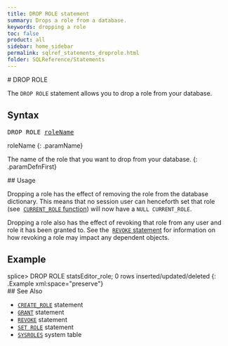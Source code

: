 ```yaml
---
title: DROP ROLE statement
summary: Drops a role from a database.
keywords: dropping a role
toc: false
product: all
sidebar: home_sidebar
permalink: sqlref_statements_droprole.html
folder: SQLReference/Statements
---
```

<section>
<div class="TopicContent" data-swiftype-index="true" markdown="1">
# DROP ROLE

The `DROP ROLE` statement allows you to drop a role from your database.

## Syntax

<div class="fcnWrapperWide"><pre class="FcnSyntax">
DROP ROLE <a href="sqlref_identifiers_types.html#RoleName">roleName</a></pre>

</div>
<div class="paramList" markdown="1">
roleName
{: .paramName}

The name of the role that you want to drop from your database.
{: .paramDefnFirst}

</div>
## Usage

Dropping a role has the effect of removing the role from the database
dictionary. This means that no session user can henceforth set that role
(see &nbsp;[`CURRENT_ROLE` function](sqlref_builtinfcns_currentrole.html))
will now have a `NULL CURRENT_ROLE`.

Dropping a role also has the effect of revoking that role from any user
and role it has been granted to. See the &nbsp;[`REVOKE`
statement](sqlref_statements_revoke.html) for information on how
revoking a role may impact any dependent objects.

## Example

<div class="preWrapper" markdown="1">
    splice> DROP ROLE statsEditor_role;
    0 rows inserted/updated/deleted
{: .Example xml:space="preserve"}

</div>
## See Also

* [`CREATE_ROLE`](sqlref_statements_createrole.html) statement
* [`GRANT`](sqlref_statements_grant.html) statement
* [`REVOKE`](sqlref_statements_revoke.html) statement
* [`SET ROLE`](sqlref_statements_setrole.html) statement
* [`SYSROLES`](sqlref_systables_sysroles.html) system table

</div>
</section>
